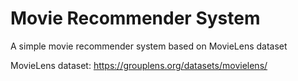 # Movie Recommender System
A simple movie recommender system based on MovieLens dataset

MovieLens dataset: https://grouplens.org/datasets/movielens/
